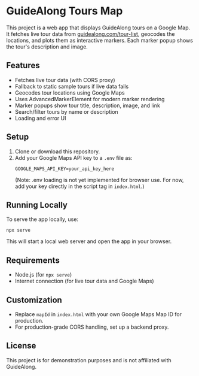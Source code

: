 # GuideAlong Tours Map

This project is a web app that displays GuideAlong tours on a Google Map. It fetches live tour data from [guidealong.com/tour-list](https://guidealong.com/tour-list/), geocodes the locations, and plots them as interactive markers. Each marker popup shows the tour's description and image.

## Features
- Fetches live tour data (with CORS proxy)
- Fallback to static sample tours if live data fails
- Geocodes tour locations using Google Maps
- Uses AdvancedMarkerElement for modern marker rendering
- Marker popups show tour title, description, image, and link
- Search/filter tours by name or description
- Loading and error UI

## Setup
1. Clone or download this repository.
2. Add your Google Maps API key to a `.env` file as:
   ```
   GOOGLE_MAPS_API_KEY=your_api_key_here
   ```
   (Note: .env loading is not yet implemented for browser use. For now, add your key directly in the script tag in `index.html`.)

## Running Locally
To serve the app locally, use:

```
npx serve
```

This will start a local web server and open the app in your browser.

## Requirements
- Node.js (for `npx serve`)
- Internet connection (for live tour data and Google Maps)

## Customization
- Replace `mapId` in `index.html` with your own Google Maps Map ID for production.
- For production-grade CORS handling, set up a backend proxy.

## License
This project is for demonstration purposes and is not affiliated with GuideAlong.
